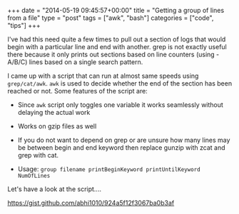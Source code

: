 +++
date = "2014-05-19 09:45:57+00:00"
title = "Getting a group of lines from a file"
type = "post"
tags = ["awk", "bash"]
categories = ["code", "tips"]
+++

I've had this need quite a few times to pull out a section of logs that would begin with a particular line and end with another. grep is not exactly useful there because it only prints out sections based on line counters (using -A/B/C) lines based on a single search pattern.

I came up with a script that can run at almost same speeds using `grep/cat/awk`. `awk` is used to decide whether the end of the section has been reached or not. Some features of the script are:



	
  * Since `awk` script only toggles one variable it works seamlessly without delaying the actual work

	
  * Works on gzip files as well

	
  * If you do not want to depend on grep or are unsure how many lines may be between begin and end keyword then replace gunzip with zcat and grep with cat.

	
  * Usage: ``group filename printBeginKeyword printUntilKeyword NumOfLines``


Let's have a look at the script....

<!-- more -->

https://gist.github.com/abhi1010/924a5f12f3067ba0b3af
